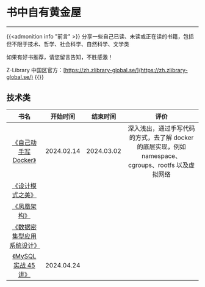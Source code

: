 # 书中自有黄金屋


<!--more-->

---

{{<admonition info "前言" >}}
分享一些自己已读、未读或正在读的书籍，包括但不限于技术、哲学、社会科学、自然科学、文学类

如果有好书推荐，请您留言告知，不胜感激！

Z-Library 中国区官方：[https://zh.zlibrary-global.se/](https://zh.zlibrary-global.se/)
{{</admonition>}}

## 技术类

|                                  书名                                   |  开始时间  |  结束时间  |                                                 评价                                                 |
| :---------------------------------------------------------------------: | :--------: | :--------: | :--------------------------------------------------------------------------------------------------: |
|   [《自己动手写 Docker》](https://book.douban.com/subject/27082348/)    | 2024.02.14 | 2024.03.02 | 深入浅出，通过手写代码的方式，去了解 docker 的底层实现，例如 namespace、cgroups、rootfs 以及虚拟网络 |
|      [《设计模式之美》](https://book.douban.com/subject/35919931/)      |            |            |                                                                                                      |
|        [《凤凰架构》](https://book.douban.com/subject/35492898/)        |            |            |                                                                                                      |
| [《数据密集型应用系统设计》](https://book.douban.com/subject/30329536/) |            |            |                                                                                                      |
|   [《MySQL 实战 45 讲》](https://time.geekbang.org/column/intro/139)    | 2024.04.24 |            |                                                                                                      |

